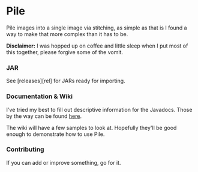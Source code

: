 # Pile

Pile images into a single image via stitching, as simple as that is I found a way to make that more complex than it has to be.

**Disclaimer:** I was hopped up on coffee and little sleep when I put most of this together, please forgive some of the vomit.

### JAR

See [releases][rel] for JARs ready for importing.

### Documentation & Wiki

I've tried my best to fill out descriptive information for the Javadocs. Those by the way can be found [here][javadocs].

The wiki will have a few samples to look at. Hopefully they'll be good enough to demonstrate how to use Pile.

[javadocs]: http://battleroid.github.io/Pile/

### Contributing

If you can add or improve something, go for it.
